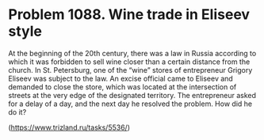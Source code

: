 # Problem 1088. Wine trade in Eliseev style

At the beginning of the 20th century, there was a law in Russia according to which it was forbidden to sell wine closer than a certain distance from the church. In St. Petersburg, one of the “wine” stores of entrepreneur Grigory Eliseev was subject to the law. An excise official came to Eliseev and demanded to close the store, which was located at the intersection of streets at the very edge of the designated territory. The entrepreneur asked for a delay of a day, and the next day he resolved the problem. How did he do it?

(https://www.trizland.ru/tasks/5536/)